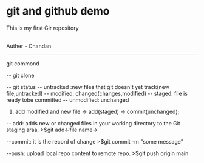 # git and github demo

This is my first Gir repository

<br>
Auther - Chandan

*******************************************************
git commond

-- git clone

-- git status
-- untracked :new files that git doesn't yet track(new file,untracked)
-- modified: changed(changes,modified)
-- staged: file is ready tobe committed
-- unmodified: unchanged

1. add modified and new file -> add(staged) -> commit(unchanged);

-- add: adds new or changed files in your working directory to the Git staging araa.
    >$git add<-file name->

--commit: it is the record of change
    >$git commit -m "some message"

--push: upload local repo content to remote repo.
    >$git push origin main